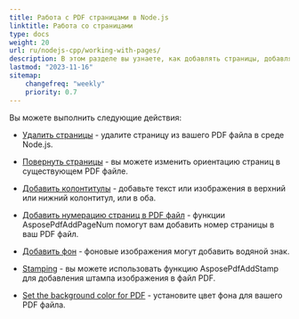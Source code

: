 ```yaml
---
title: Работа с PDF страницами в Node.js
linktitle: Работа со страницами
type: docs
weight: 20
url: ru/nodejs-cpp/working-with-pages/
description: В этом разделе вы узнаете, как добавлять страницы, добавлять колонтитулы, поворачивать страницы. Aspose.PDF для Node.js через C++ объясняет вам все детали по этой теме.
lastmod: "2023-11-16"
sitemap:
    changefreq: "weekly"
    priority: 0.7
---
```


Вы можете выполнить следующие действия:

- [Удалить страницы](/pdf/nodejs-cpp/delete-pages/) - удалите страницу из вашего PDF файла в среде Node.js.
- [Повернуть страницы](/pdf/nodejs-cpp/rotate-pages/) - вы можете изменить ориентацию страниц в существующем PDF файле.
- [Добавить колонтитулы](/pdf/nodejs-cpp/add-headers-and-footers-of-pdf-file/) - добавьте текст или изображения в верхний или нижний колонтитул, или в оба.
- [Добавить нумерацию страниц в PDF файл](/pdf/nodejs-cpp/add-page-number/) - функции AsposePdfAddPageNum помогут вам добавить номер страницы в ваш PDF файл.

- [Добавить фон](/pdf/nodejs-cpp/add-background/) - фоновые изображения могут добавить водяной знак.
- [Stamping](/pdf/nodejs-cpp/stamping/) - вы можете использовать функцию AsposePdfAddStamp для добавления штампа изображения в файл PDF.
- [Set the background color for PDF](/pdf/nodejs-cpp/set-background-color/) - установите цвет фона для вашего PDF файла.